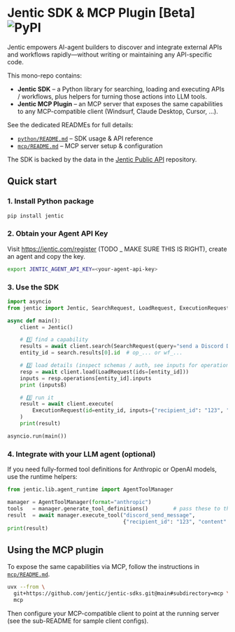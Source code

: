 # Jentic SDK & MCP Plugin [Beta] ![PyPI](https://img.shields.io/pypi/v/jentic?logo=pypi&color=blue)

Jentic empowers AI-agent builders to discover and integrate external APIs and workflows rapidly—without writing or maintaining any API-specific code.

This mono-repo contains:

- **Jentic SDK** – a Python library for searching, loading and executing APIs / workflows, plus helpers for turning those actions into LLM tools.
- **Jentic MCP Plugin** – an MCP server that exposes the same capabilities to any MCP-compatible client (Windsurf, Claude Desktop, Cursor, …).

See the dedicated READMEs for full details:

- [`python/README.md`](./python/README.md) – SDK usage & API reference
- [`mcp/README.md`](./mcp/README.md) – MCP server setup & configuration

The SDK is backed by the data in the [Jentic Public API](https://github.com/jentic/jentic-public-api) repository.

## Quick start

### 1. Install Python package

```bash
pip install jentic
```

### 2. Obtain your Agent API Key

Visit https://jentic.com/register  (TODO _ MAKE SURE THIS IS RIGHT), create an agent and copy the key.

```bash
export JENTIC_AGENT_API_KEY=<your-agent-api-key>
```

### 3. Use the SDK

```python
import asyncio
from jentic import Jentic, SearchRequest, LoadRequest, ExecutionRequest

async def main():
    client = Jentic()

    # 1️⃣ find a capability
    results = await client.search(SearchRequest(query="send a Discord DM"))
    entity_id = search.results[0].id  # op_... or wf_...

    # 2️⃣ load details (inspect schemas / auth, see inputs for operations)
    resp = await client.load(LoadRequest(ids=[entity_id]))
    inputs = resp.operations[entity_id].inputs
    print (inputsß)

    # 3️⃣ run it
    result = await client.execute(
        ExecutionRequest(id=entity_id, inputs={"recipient_id": "123", "content": "Hello!"})
    )
    print(result)

asyncio.run(main())
```

### 4. Integrate with your LLM agent (optional)

If you need fully-formed tool definitions for Anthropic or OpenAI models, use the runtime helpers:

```python
from jentic.lib.agent_runtime import AgentToolManager

manager = AgentToolManager(format="anthropic")
tools   = manager.generate_tool_definitions()        # pass these to the LLM
result  = await manager.execute_tool("discord_send_message",
                                     {"recipient_id": "123", "content": "Hi"})
print(result)
```

## Using the MCP plugin

To expose the same capabilities via MCP, follow the instructions in [`mcp/README.md`](./mcp/README.md).

```bash
uvx --from \
  git+https://github.com/jentic/jentic-sdks.git@main#subdirectory=mcp \
  mcp
```

Then configure your MCP-compatible client to point at the running server (see the sub-README for sample client configs).
